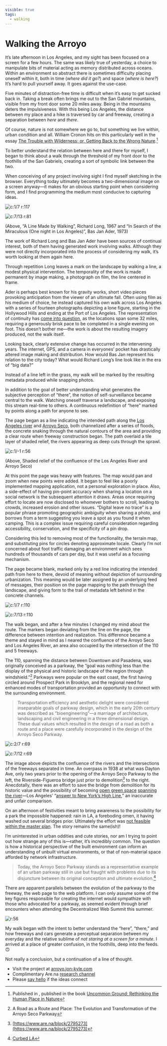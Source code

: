 ```yaml
---
visible: true
tags:
  - walking
---
```


# Walking the Arroyo

It’s late afternoon in Los Angeles, and my sight has been focused on a screen for a few hours. The same was likely true of yesterday, a choice to manipulate bits of material acting as memory distributed across oceans. Within an environment so abstract there is sometimes difficulty placing oneself within it, both in time (*where did it go?*) and space (*where is here?*) It’s hard to pull yourself away. It goes against the use-case.

Five minutes of distraction-free time is difficult when it’s easy to get sucked back in. Taking a break often brings me out to the San Gabriel mountains, visible from my front door some 20 miles away. Being in the mountains deters the impulsiveness. With this being Los Angeles, the distance between my place and a hike is traversed by car and freeway, creating a separation between *here* and *there*.

<!-- more -->

Of course, nature is not somewhere we go to, but something we live within, urban condition and all. William Cronon hits on this particularly well in the essay [The Trouble with Wilderness; or, Getting Back to the Wrong Nature](http://williamcronon.net/writing/Trouble_with_Wilderness_Main.html).[^1]

To better understand the relation between here and there for myself, I began to think about a walk through the threshold of my front door to the foothills of the San Gabriels, creating a sort of symbolic link between the two.

When conceiving of any project involving sight I find myself sketching in the browser. Everything today ultimately becomes a two-dimensional image on a screen anyway—it makes for an obvious starting point when considering form, and I find programming the medium most conducive to capturing ideas.

![c:1/7 r:117](linewalking_117.jpg)

![c:7/13 r:81](waitakere-ader-searchin_81.jpg)

(Above, “A Line Made by Walking”, Richard Long, 1967 and “In Search of the Miraculous (One night in Los Angeles)”, Bas Jan Ader, 1973)

The work of Richard Long and Bas Jan Ader have been sources of continual interest, both of them having generated work involving walks. Although they were not directly incorporated into the process of considering my walk, it’s worth looking at them again here.

Through repetition Long leaves a mark on the landscape by walking a line, a modest physical intervention. The temporality of the work is made permanent by image making, a photograph on film, the line centered in frame.

Ader is perhaps best known for his gravity works, short video pieces provoking anticipation from the viewer of an ultimate fall. Often using film as his medium of choice, he instead captured his own walk across Los Angeles with a series of fourteen photographs depicting a lone figure, starting in the Hollywood Hills and ending at the Port of Los Angeles. The representation of continuity has [come into question](https://willcenci.com/projects-2/in-search-of-in-search-of-the-miraculous/), as the locations span some 32 miles, requiring a generously brisk pace to be completed in a single evening on foot. This doesn’t bother me—the work is about the resulting imagery produced, not the walk itself.

Looking back, clearly extensive change has occurred in the intervening years. The internet, GPS, and a camera in everyones’ pocket has drastically altered image making and distribution. How would Bas Jan represent his relation to the city today? What would Richard Long’s line look like in the era of “big data?”

Instead of a line left in the grass, my walk will be marked by the resulting metadata produced while snapping photos.

In addition to the goal of better understanding what generates the subjective perception of “there”, the notion of self-surveillance became central to the walk. Watching oneself traverse a landscape, and exposing this stream real-time to others. A continuous redefinition of “here” marked by points along a path for anyone to see.

The page began as a line indicating the intended path along the [Los Angeles river](https://en.wikipedia.org/wiki/Los_Angeles_River) and [Arroyo Seco](https://en.wikipedia.org/wiki/Arroyo_Seco_(Los_Angeles_County)), both channelized after a series of floods, the concrete snaking through the natural contours of the area and providing a clear route when freeway construction began. The path overlaid a tile layer of shaded relief, the rivers appearing as deep cuts through the sprawl.

![c:1/-1 r:56](arroyo-relief_56.png)

(Above, Shaded relief of the confluence of the Los Angeles River and Arroyo Seco)

At this point the page was heavy with features. The map would pan and zoom when new points were added. It began to feel like a poorly implemented mapping application, not a personal exploration in place. Also, a side-effect of having pin-point accuracy when sharing a location on a social network is the subsequent attention it draws. Areas once requiring effort to locate are now disclosed to whomever bothers to scroll, leading to crowds, increased erosion and other issues. “Digital leave no trace” is a popular phrase promoting geographic ambiguity when sharing a photo, and borrows from a term suggesting you leave a spot as you found it when camping. This is a complex issue requiring careful consideration regarding accessibility, conservation, and the specificity of a pin drop.

Considering this led to removing most of the functionality, the terrain map, and substituting pins for circles denoting approximate locale. Clearly I’m not concerned about foot traffic damaging an environment which sees hundreds of thousands of cars per day, but it was useful as a focusing mechanism.

The page became blank, marked only by a red line indicating the intended path from here to there, devoid of meaning without depiction of surrounding urbanization. This meaning would be later assigned by an underlying feed of messages, their position on the page mapping to the path through the landscape, and giving form to the trail of metadata left behind in the concrete channels.

![c:1/7 r:110](walk-1_110.png)

![c:7/13 r:110](walk-2_110.png)

The walk began, and after a few minutes I changed my mind about the route. The markers began deviating from the line on the page, the difference between intention and realization. This difference became a theme and stayed in mind as I neared the confluence of the Arroyo Seco and Los Angeles River, an area also occupied by the intersection of the 110 and 5 freeways.

The 110, spanning the distance between Downtown and Pasadena, was originally conceived as a parkway, the “goal was nothing less than the display of the physical and historic landscape of the region through windshield.”[^2] Parkways were popular on the east coast, the first having circled around Prospect Park in Brooklyn, and the regional need for enhanced modes of transportation provided an opportunity to connect with the surrounding environment.

> Transportation efficiency and aesthetic delight were considered inseparable goals of parkway design, which in the early 20th century was described as “bioengineering”—a marriage of architecture, landscaping and civil engineering in a three dimensional design. These dual values which resulted in the design of a road as both a route and a place were carefully incorporated in the design of the Arroyo Seco Parkway.

![c:2/7 r:69](dayton-1_69.jpg)

![c:7/12 r:69](dayton-2_69.jpg)

The image above depicts the confluence of the rivers and the intersections of the freeways separated in time. An overpass in 1938 at what was Dayton Ave, only two years prior to the opening of the Arroyo Seco Parkway to the left, the Riverside-Figueroa bridge just prior to demolition[^3] to the right. Anecdotally, there was an effort to save the bridge from demolition for its historic value and the possibility of becoming [open green space](https://www.youtube.com/watch?v=ei1K9kz_2ns) [spanning the river](http://www.theeastsiderla.com/2013/09/is-it-too-late-to-save-the-riverside-figueroa-bridge/)—Los Angeles’ “[answer to New York’s High Line](http://laist.com/2014/06/03/sorry_la_wont_get_its_own_awesome_h.php),” an inaccurate and unfair comparison.

On an afternoon of festivities meant to bring awareness to the possibility for a park the impossible happened: rain in LA, a foreboding omen, it having washed out several bridges prior. Ultimately the effort was [not feasible](https://la.streetsblog.org/2014/06/02/judge-denies-demolition-injunction-for-riverside-figueroa-bridge/) [within the master plan](http://www.latimes.com/local/lanow/la-me-ln-riverside-bridge-challenge-20140530-story.html). The story remains the same(ish)!

I’m uninterested in urban oddities and cute stories, nor am I trying to point out how strange any of this is—rather, it’s incredibly common. The question is how a historical perspective of the built environment can inform an understanding of unbuilt virtual environments, or that of non-material space afforded by network infrastructure.

> Today, the Arroyo Seco Parkway stands as a representative example of an urban parkway still in use but fraught with problems due to its disjuncture between its original conception and ultimate evolution.[^5]

There are apparent parallels between the evolution of the parkway to the freeway, the web page to the web platform. I can only assume some of the key figures responsible for creating the internet would sympathize with those who advocated for a parkway, as seemed evident through brief encounters when attending the Decentralized Web Summit this summer.

![r:56](feed-freeway_56.jpg)

My walk began with the intent to better understand the “here”, “there,” and how freeways and cars generate a perceptual separation between my everyday and the relative sublime of *not staring at a screen for a minute*. I arrived at a place of greater confusion, in the foothills, deep into the feeds. 🙃

Not really a conclusion, but a continuation of a line of thought.

- Visit the project at [arroyo.jon-kyle.com](https://arroyo.jon-kyle.com)
- Complimentary Are.na [research channel](https://www.are.na/jon-kyle-mohr/walking-the-arroyo)
- Please [say hello](contact@jon-kyle.com) if the ideas connect

[^1]: Published in , published in the book [Uncommon Ground: Rethinking the Human Place in Nature](http://books.wwnorton.com/books/Uncommon-Ground/)
[^2]: A Road as a Route and Place: The Evolution and Transformation of the Arroyo Seco Parkway
[^3]: [https://www.are.na/block/2795273](https://www.are.na/block/2795273)
[^4]: Unrelated, but before the parkway or any of these spans were constructed there was an elevated bicycle path, the “[California Cycleway](https://en.wikipedia.org/wiki/California_Cycleway)”, which ran through this area.
[^5]: [Curbed LA](https://la.curbed.com/2015/8/19/9936922/la-river-before-concrete-after)
[^6]: Henri Focillon, via [The Shape of Time](https://en.wikipedia.org/wiki/The_Shape_of_Time)
[^7]: [The Arroyo Seco Watershed Restoration Feasibility Study](http://s3.amazonaws.com/arena-attachments/2753184/131c9d72030337c959626b5bacdf957d.pdf?1537672328), Tim Brick